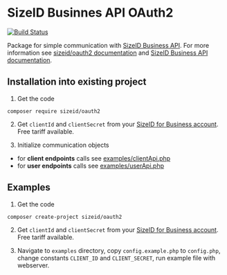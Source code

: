 # SizeID Businnes API OAuth2


[![Build Status](https://api.travis-ci.org/sizeid/oauth2.svg?branch=master)](https://travis-ci.org/sizeid/oauth2)

Package for simple communication with [SizeID Business API](https://api.business.sizeid.com/). 
For more information see [sizeid/oauth2 documentation](http://oauth2.sizeid.com/) and [SizeID Business API documentation](https://business.sizeid.com/integration.business-api/).

## Installation into existing project

1. Get the code
```
composer require sizeid/oauth2
```
2. Get `clientId` and `clientSecret` from your [SizeID for Business account](https://business.sizeid.com/integration.settings/). Free tariff available.

3. Initialize communication objects

- for **client endpoints** calls see [examples/clientApi.php](examples/clientApi.php)
- for **user endpoints** calls see [examples/userApi.php](examples/userApi.php)


## Examples

1. Get the code
```
composer create-project sizeid/oauth2
```
2. Get `clientId` and `clientSecret` from your [SizeID for Business account](https://business.sizeid.com/integration.settings/). Free tariff available.

3. Navigate to `examples` directory, copy `config.example.php` to `config.php`, change constants `CLIENT_ID` and `CLIENT_SECRET`, run example file with webserver.




